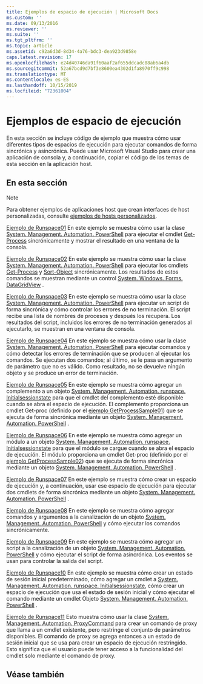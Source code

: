 ```yaml
---
title: Ejemplos de espacio de ejecución | Microsoft Docs
ms.custom: ''
ms.date: 09/13/2016
ms.reviewer: ''
ms.suite: ''
ms.tgt_pltfrm: ''
ms.topic: article
ms.assetid: c92a6d3d-8d34-4a76-bdc3-dea923d9858e
caps.latest.revision: 17
ms.openlocfilehash: e24d40746da91f60aaf2af655ddcadc88ab6a4db
ms.sourcegitcommit: 52a67bcd9d7bf3e8600ea4302d1fa8970ff9c998
ms.translationtype: MT
ms.contentlocale: es-ES
ms.lasthandoff: 10/15/2019
ms.locfileid: "72361004"
---
```

# <a name="runspace-samples"></a>Ejemplos de espacio de ejecución

En esta sección se incluye código de ejemplo que muestra cómo usar diferentes tipos de espacios de ejecución para ejecutar comandos de forma sincrónica y asincrónica. Puede usar Microsoft Visual Studio para crear una aplicación de consola y, a continuación, copiar el código de los temas de esta sección en la aplicación host.

## <a name="in-this-section"></a>En esta sección

> [!NOTE]
> Para obtener ejemplos de aplicaciones host que crean interfaces de host personalizadas, consulte [ejemplos de hosts personalizados](./custom-host-samples.md).

 [Ejemplo de Runspace01](./runspace01-sample.md) En este ejemplo se muestra cómo usar la clase [System. Management. Automation. PowerShell](/dotnet/api/system.management.automation.powershell) para ejecutar el cmdlet [Get-Process](/powershell/module/Microsoft.PowerShell.Management/Get-Process) sincrónicamente y mostrar el resultado en una ventana de la consola.

 [Ejemplo de Runspace02](./runspace02-sample.md) En este ejemplo se muestra cómo usar la clase [System. Management. Automation. PowerShell](/dotnet/api/system.management.automation.powershell) para ejecutar los cmdlets [Get-Process](/powershell/module/Microsoft.PowerShell.Management/Get-Process) y [Sort-Object](/powershell/module/Microsoft.PowerShell.Utility/Sort-Object) sincrónicamente. Los resultados de estos comandos se muestran mediante un control [System. Windows. Forms. DataGridView](/dotnet/api/System.Windows.Forms.DataGridView) .

 [Ejemplo de Runspace03](./runspace03-sample.md) En este ejemplo se muestra cómo usar la clase [System. Management. Automation. PowerShell](/dotnet/api/system.management.automation.powershell) para ejecutar un script de forma sincrónica y cómo controlar los errores de no terminación. El script recibe una lista de nombres de procesos y después los recupera. Los resultados del script, incluidos los errores de no terminación generados al ejecutarlo, se muestran en una ventana de consola.

 [Ejemplo de Runspace04](./runspace04-sample.md) En este ejemplo se muestra cómo usar la clase [System. Management. Automation. PowerShell](/dotnet/api/system.management.automation.powershell) para ejecutar comandos y cómo detectar los errores de terminación que se producen al ejecutar los comandos. Se ejecutan dos comandos; al último, se le pasa un argumento de parámetro que no es válido. Como resultado, no se devuelve ningún objeto y se produce un error de terminación.

 [Ejemplo de Runspace05](./runspace05-sample.md) En este ejemplo se muestra cómo agregar un complemento a un objeto [System. Management. Automation. runspace. Initialsessionstate](/dotnet/api/System.Management.Automation.Runspaces.InitialSessionState) para que el cmdlet del complemento esté disponible cuando se abra el espacio de ejecución. El complemento proporciona un cmdlet Get-proc (definido por el [ejemplo GetProcessSample01](../cmdlet/getprocesssample01-sample.md)) que se ejecuta de forma sincrónica mediante un objeto [System. Management. Automation. PowerShell](/dotnet/api/system.management.automation.powershell) .

 [Ejemplo de Runspace06](./runspace06-sample.md) En este ejemplo se muestra cómo agregar un módulo a un objeto [System. Management. Automation. runspace. Initialsessionstate](/dotnet/api/System.Management.Automation.Runspaces.InitialSessionState) para que el módulo se cargue cuando se abra el espacio de ejecución. El módulo proporciona un cmdlet Get-proc (definido por el [ejemplo GetProcessSample02](../cmdlet/getprocesssample02-sample.md)) que se ejecuta de forma sincrónica mediante un objeto [System. Management. Automation. PowerShell](/dotnet/api/system.management.automation.powershell) .

 [Ejemplo de Runspace07](./runspace07-sample.md) En este ejemplo se muestra cómo crear un espacio de ejecución y, a continuación, usar ese espacio de ejecución para ejecutar dos cmdlets de forma sincrónica mediante un objeto [System. Management. Automation. PowerShell](/dotnet/api/system.management.automation.powershell) .

 [Ejemplo de Runspace08](./runspace08-sample.md) En este ejemplo se muestra cómo agregar comandos y argumentos a la canalización de un objeto [System. Management. Automation. PowerShell](/dotnet/api/system.management.automation.powershell) y cómo ejecutar los comandos sincrónicamente.

 [Ejemplo de Runspace09](./runspace09-sample.md) En este ejemplo se muestra cómo agregar un script a la canalización de un objeto [System. Management. Automation. PowerShell](/dotnet/api/system.management.automation.powershell) y cómo ejecutar el script de forma asincrónica. Los eventos se usan para controlar la salida del script.

 [Ejemplo de Runspace10](./runspace10-sample.md) En este ejemplo se muestra cómo crear un estado de sesión inicial predeterminado, cómo agregar un cmdlet a [System. Management. Automation. runspace. Initialsessionstate](/dotnet/api/System.Management.Automation.Runspaces.InitialSessionState), cómo crear un espacio de ejecución que usa el estado de sesión inicial y cómo ejecutar el comando mediante un cmdlet Objeto [System. Management. Automation. PowerShell](/dotnet/api/system.management.automation.powershell) .

 [Ejemplo de Runspace11](./runspace11-sample.md) Esto muestra cómo usar la clase [System. Management. Automation. ProxyCommand](/dotnet/api/System.Management.Automation.ProxyCommand) para crear un comando de proxy que llama a un cmdlet existente, pero restringe el conjunto de parámetros disponibles. El comando de proxy se agrega entonces a un estado de sesión inicial que se usa para crear un espacio de ejecución restringido. Esto significa que el usuario puede tener acceso a la funcionalidad del cmdlet solo mediante el comando de proxy.

## <a name="see-also"></a>Véase también
